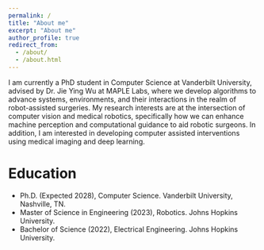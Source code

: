```yaml
---
permalink: /
title: "About me"
excerpt: "About me"
author_profile: true
redirect_from: 
  - /about/
  - /about.html
---
```


I am currently a PhD student in Computer Science at Vanderbilt University, advised by Dr. Jie Ying Wu at MAPLE Labs, where we develop algorithms to advance systems, environments, and their interactions in the realm of robot-assisted surgeries. My research interests are at the intersection of computer vision and medical robotics, specifically how we can enhance machine perception and computational guidance to aid robotic surgeons. In addition, I am interested in developing computer assisted interventions using medical imaging and deep learning. 

Education
======
- Ph.D. (Expected 2028), Computer Science. Vanderbilt University, Nashville, TN. 
- Master of Science in Engineering (2023), Robotics. Johns Hopkins University.
- Bachelor of Science (2022), Electrical Engineering. Johns Hopkins University. 